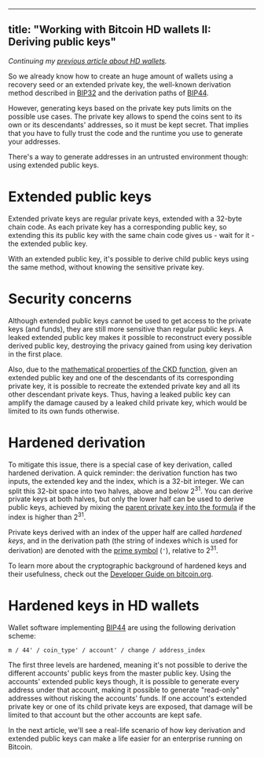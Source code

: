 -----------------------------------------------------------------
title: "Working with Bitcoin HD wallets II: Deriving public keys"
-----------------------------------------------------------------

*Continuing my [previous article about HD wallets][1].*

So we already know how to create an huge amount of wallets using a recovery seed or an extended private key, the well-known derivation method described in [BIP32][2] and the derivation paths of [BIP44][3].

However, generating keys based on the private key puts limits on the possible use cases. The private key allows to spend the coins sent to its own or its descendants' addresses, so it must be kept secret. That implies that you have to fully trust the code and the runtime you use to generate your addresses.

There's a way to generate addresses in an untrusted environment though: using extended public keys.

<!-- TEASER -->

# Extended public keys

Extended private keys are regular private keys, extended with a 32-byte chain code. As each private key has a corresponding public key, so extending this its public key with the same chain code gives us - wait for it - the extended public key.

With an extended public key, it's possible to derive child public keys using the same method, without knowing the sensitive private key.

# Security concerns

Although extended public keys cannot be used to get access to the private keys (and funds), they are still more sensitive than regular public keys. A leaked extended public key makes it possible to reconstruct every possible derived public key, destroying the privacy gained from using key derivation in the first place.

Also, due to the [mathematical properties of the CKD function][4], given an extended public key and one of the descendants of its corresponding private key, it is possible to recreate the extended private key and all its other descendant private keys. Thus, having a leaked public key can amplify the damage caused by a leaked child private key, which would be limited to its own funds otherwise.

# Hardened derivation

To mitigate this issue, there is a special case of key derivation, called hardened derivation. A quick reminder: the derivation function has two inputs, the extended key and the index, which is a 32-bit integer. We can split this 32-bit space into two halves, above and below 2<sup>31</sup>. You can derive private keys at both halves, but only the lower half can be used to derive public keys, achieved by mixing the [parent private key into the formula][6] if the index is higher than 2<sup>31</sup>.

Private keys derived with an index of the upper half are called *hardened keys*, and in the derivation path (the string of indexes which is used for derivation) are denoted with the [prime symbol][5] (`'`), relative to 2<sup>31</sup>. 

To learn more about the cryptographic background of hardened keys and their usefulness, check out the [Developer Guide on bitcoin.org][6].

# Hardened keys in HD wallets

Wallet software implementing [BIP44][3] are using the following derivation scheme:

```
m / 44' / coin_type' / account' / change / address_index
```

The first three levels are hardened, meaning it's not possible to derive the different accounts' public keys from the master public key. Using the accounts' extended public keys though, it is possible to generate every address under that account, making it possible to generate "read-only" addresses without risking the accounts' funds. If one account's extended private key or one of its child private keys are exposed, that damage will be limited to that account but the other accounts are kept safe.

In the next article, we'll see a real-life scenario of how key derivation and extended public keys can make a life easier for an enterprise running on Bitcoin.

[1]: ./posts/2016-11-16-working-with-bitcoin-hd-wallets.html
[2]: https://github.com/bitcoin/bips/blob/master/bip-0032.mediawiki 
[3]: https://github.com/bitcoin/bips/blob/master/bip-0044.mediawiki
[4]: https://github.com/bitcoin/bips/blob/master/bip-0032.mediawiki#user-content-Security
[5]: https://en.wikipedia.org/wiki/Prime_%28symbol%29
[6]: https://bitcoin.org/en/developer-guide#hardened-keys
